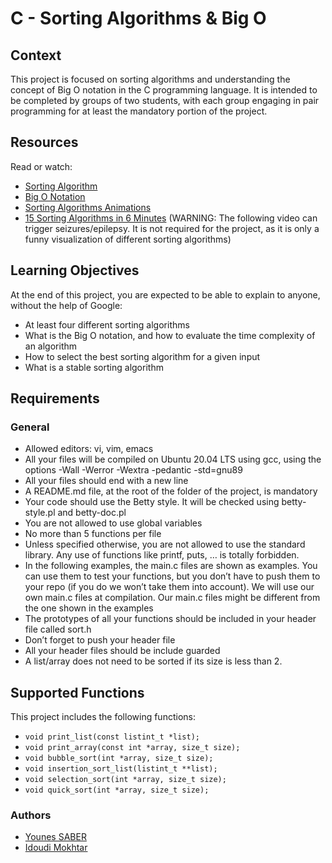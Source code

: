 # C - Sorting Algorithms & Big O

## Context
This project is focused on sorting algorithms and understanding the concept of Big O notation in the C programming language. It is intended to be completed by groups of two students, with each group engaging in pair programming for at least the mandatory portion of the project.

## Resources
Read or watch:
- [Sorting Algorithm](https://en.wikipedia.org/wiki/Sorting_algorithm)
- [Big O Notation](https://en.wikipedia.org/wiki/Big_O_notation)
- [Sorting Algorithms Animations](https://www.toptal.com/developers/sorting-algorithms)
- [15 Sorting Algorithms in 6 Minutes](https://www.youtube.com/watch?v=kPRA0W1kECg) (WARNING: The following video can trigger seizures/epilepsy. It is not required for the project, as it is only a funny visualization of different sorting algorithms)

## Learning Objectives
At the end of this project, you are expected to be able to explain to anyone, without the help of Google:
- At least four different sorting algorithms
- What is the Big O notation, and how to evaluate the time complexity of an algorithm
- How to select the best sorting algorithm for a given input
- What is a stable sorting algorithm

## Requirements
### General
- Allowed editors: vi, vim, emacs
- All your files will be compiled on Ubuntu 20.04 LTS using gcc, using the options -Wall -Werror -Wextra -pedantic -std=gnu89
- All your files should end with a new line
- A README.md file, at the root of the folder of the project, is mandatory
- Your code should use the Betty style. It will be checked using betty-style.pl and betty-doc.pl
- You are not allowed to use global variables
- No more than 5 functions per file
- Unless specified otherwise, you are not allowed to use the standard library. Any use of functions like printf, puts, … is totally forbidden.
- In the following examples, the main.c files are shown as examples. You can use them to test your functions, but you don’t have to push them to your repo (if you do we won’t take them into account). We will use our own main.c files at compilation. Our main.c files might be different from the one shown in the examples
- The prototypes of all your functions should be included in your header file called sort.h
- Don’t forget to push your header file
- All your header files should be include guarded
- A list/array does not need to be sorted if its size is less than 2.

## Supported Functions
This project includes the following functions:
- `void print_list(const listint_t *list);`
- `void print_array(const int *array, size_t size);`
- `void bubble_sort(int *array, size_t size);`
- `void insertion_sort_list(listint_t **list);`
- `void selection_sort(int *array, size_t size);`
- `void quick_sort(int *array, size_t size);`

### Authors

- [Younes SABER](https://github.com/seeyou7)
- [Idoudi Mokhtar](https://github.com/idoudi2020)

